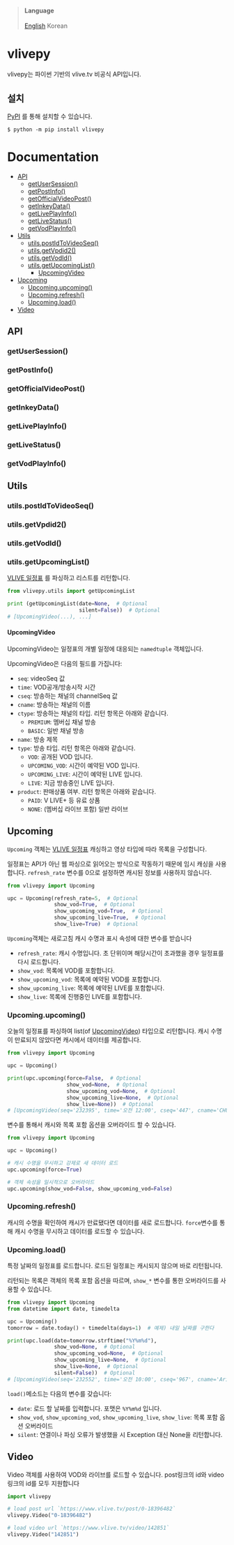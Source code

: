 > #### Language
> [English](README.md) Korean

# vlivepy
vlivepy는 파이썬 기반의 vlive.tv 비공식 API입니다.

## 설치
[PyPI](https://pypi.org/project/vlivepy/) 를 통해 설치할 수 있습니다.
```console
$ python -m pip install vlivepy
```

# Documentation
- [API](#api)
  - [getUserSession()](#getusersession)
  - [getPostInfo()](#getpostinfo)
  - [getOfficialVideoPost()](#getofficialvideopost)
  - [getInkeyData()](#getinkeydata)
  - [getLivePlayInfo()](#getliveplayinfo)
  - [getLiveStatus()](#getlivestatus)
  - [getVodPlayInfo()](#getvodplayinfo)
- [Utils](#utils)
  - [utils.postIdToVideoSeq()](#utilspostidtovideoseq)
  - [utils.getVpdid2()](#utilsgetvpdid2)
  - [utils.getVodId()](#utilsgetvodid)
  - [utils.getUpcomingList()](#utilsgetupcominglist)
    - [UpcomingVideo](#upcomingvideo)
- [Upcoming](#upcoming)
  - [Upcoming.upcoming()](#upcomingupcoming)
  - [Upcoming.refresh()](#upcomingrefresh)
  - [Upcoming.load()](#upcomingload)
- [Video](#video)


## API
### getUserSession()
### getPostInfo()
### getOfficialVideoPost()
### getInkeyData()
### getLivePlayInfo()
### getLiveStatus()
### getVodPlayInfo()

## Utils
### utils.postIdToVideoSeq()
### utils.getVpdid2()
### utils.getVodId()
### utils.getUpcomingList()
[VLIVE 일정표](https://www.vlive.tv/upcoming) 를 파싱하고 리스트를 리턴합니다.
```python
from vlivepy.utils import getUpcomingList

print (getUpcomingList(date=None,  # Optional
                       silent=False))  # Optional
# [UpcomingVideo(...), ...]
```
#### UpcomingVideo
UpcomingVideo는 일정표의 개별 일정에 대응되는 `namedtuple` 객체입니다.

UpcomingVideo은 다음의 필드를 가집니다:
- `seq`: videoSeq 값
- `time`: VOD공개/방송시작 시간
- `cseq`: 방송하는 채널의 channelSeq 값
- `cname`: 방송하는 채널의 이름
- `ctype`: 방송하는 채널의 타입. 리턴 항목은 아래와 같습니다.
    - `PREMIUM`: 멤버십 채널 방송
    - `BASIC`: 일반 채널 방송
- `name`: 방송 제목
- `type`: 방송 타입. 리턴 항목은 아래와 같습니다.
    - `VOD`: 공개된 VOD 입니다.
    - `UPCOMING_VOD`: 시간이 예약된 VOD 입니다.
    - `UPCOMING_LIVE`: 시간이 예약된 LIVE 입니다.
    - `LIVE`: 지금 방송중인 LIVE 입니다.
- `product`: 판매상품 여부. 리턴 항목은 아래와 같습니다.
    - `PAID`: V LIVE+ 등 유료 상품
    - `NONE`: (멤버십 라이브 포함) 일반 라이브 

## Upcoming
`Upcoming` 객체는 [VLIVE 일정표](https://www.vlive.tv/upcoming) 캐싱하고 영상 타입에 따라 목록을 구성합니다.

일정표는 API가 아닌 웹 파싱으로 읽어오는 방식으로 작동하기 때문에 임시 캐싱을 사용합니다. `refresh_rate` 변수를 0으로 설정하면 캐시된 정보를 사용하지 않습니다.

```python
from vlivepy import Upcoming

upc = Upcoming(refresh_rate=5,  # Optional
               show_vod=True,  # Optional
               show_upcoming_vod=True,  # Optional
               show_upcoming_live=True,  # Optional
               show_live=True)  # Optional
```
`Upcoming`객체는 새로고침 캐시 수명과 표시 속성에 대한 변수를 받습니다
- `refresh_rate`: 캐시 수명입니다. 초 단위이며 해당시간이 초과했을 경우 일정표를 다시 로드합니다.
- `show_vod`: 목록에 VOD를 포함합니다.
- `show_upcoming_vod`: 목록에 예약된 VOD를 포함합니다.
- `show_upcoming_live`: 목록에 예약된 LIVE를 포함합니다.
- `show_live`: 목록에 진행중인 LIVE를 포함합니다.

### Upcoming.upcoming()
오늘의 일정표를 파싱하여 list(of [UpcomingVideo](#upcomingvideo)) 타입으로 리턴합니다. 캐시 수명이 만료되지 않았다면 캐시에서 데이터를 제공합니다.
```python
from vlivepy import Upcoming

upc = Upcoming()

print(upc.upcoming(force=False,  # Optional
                   show_vod=None,  # Optional
                   show_upcoming_vod=None,  # Optional
                   show_upcoming_live=None,  # Optional
                   show_live=None))  # Optional
# [UpcomingVideo(seq='232395', time='오전 12:00', cseq='447', cname='CHUNG HA', ctype='BASIC', name="CHUNG HA 청하 'X (걸어온 길에 꽃밭 따윈 없었죠)' MV Teaser 2", type='VOD', product='NONE'), ...]
```

변수를 통해서 캐시와 목록 포함 옵션을 오버라이드 할 수 있습니다.
```python
from vlivepy import Upcoming

upc = Upcoming()

# 캐시 수명을 무시하고 강제로 새 데이터 로드
upc.upcoming(force=True)

# 객체 속성을 일시적으로 오버라이드 
upc.upcoming(show_vod=False, show_upcoming_vod=False)
```

### Upcoming.refresh()
캐시의 수명을 확인하여 캐시가 만료됐다면 데이터를 새로 로드합니다. `force`변수를 통해 캐시 수명을 무시하고 데이터를 로드할 수 있습니다.

### Upcoming.load()
특정 날짜의 일정표를 로드합니다. 로드된 일정표는 캐시되지 않으며 바로 리턴됩니다.

리턴되는 목록은 객체의 목록 포함 옵션을 따르며, `show_*` 변수를 통한 오버라이드를 사용할 수 있습니다.
```python
from vlivepy import Upcoming
from datetime import date, timedelta

upc = Upcoming()
tomorrow = date.today() + timedelta(days=1)  # 예제) 내일 날짜를 구한다

print(upc.load(date=tomorrow.strftime("%Y%m%d"),
               show_vod=None,  # Optional
               show_upcoming_vod=None,  # Optional
               show_upcoming_live=None,  # Optional
               show_live=None,  # Optional
               silent=False))  # Optional
# [UpcomingVideo(seq='232552', time='오전 10:00', cseq='967', cname='Arirang Radio │아리랑라디오', ctype='BASIC',name='Arirang Radio [#daily K]', type='UPCOMING_LIVE', product='NONE'), ...]
```
`load()`메소드는 다음의 변수를 갖습니다:
- `date`: 로드 할 날짜를 입력합니다. 포맷은 `%Y%m%d` 입니다.
- `show_vod`, `show_upcoming_vod`, `show_upcoming_live`, `show_live`: 목록 포함 옵션 오버라이드
- `silent`: 연결이나 파싱 오류가 발생했을 시 Exception 대신 None을 리턴합니다.

## Video
Video 객체를 사용하여 VOD와 라이브를 로드할 수 있습니다. post링크의 id와 video링크의 id를 모두 지원합니다
```python
import vlivepy

# load post url `https://www.vlive.tv/post/0-18396482`
vlivepy.Video("0-18396482")

# load video url `https://www.vlive.tv/video/142851`
vlivepy.Video("142851")
``` 

